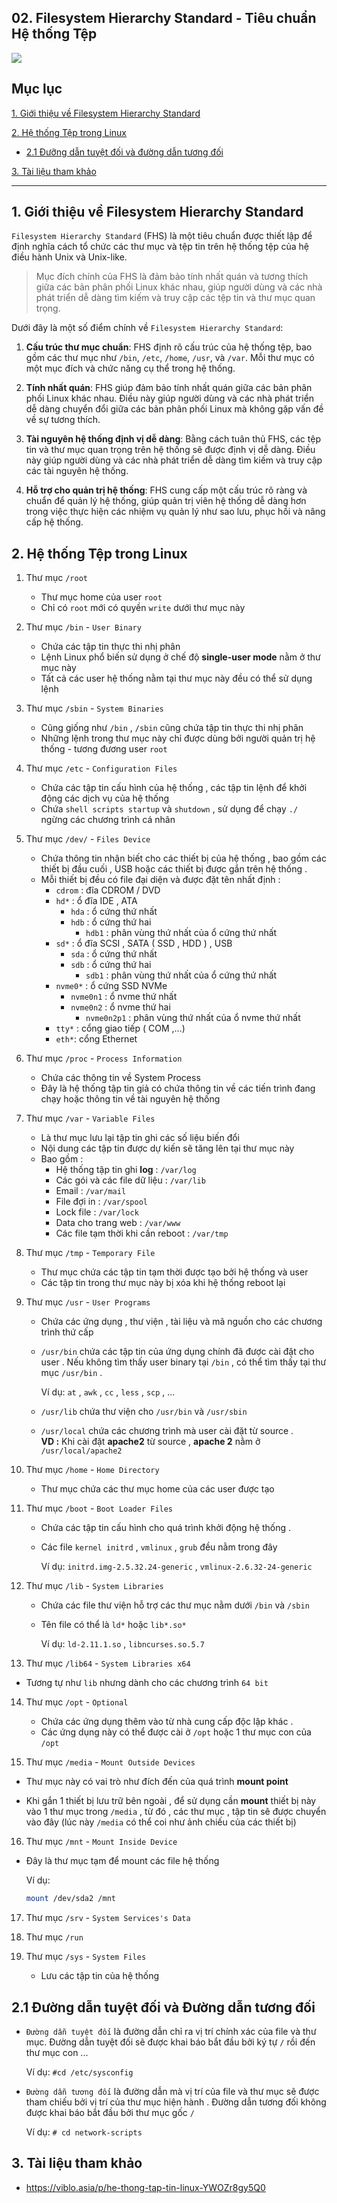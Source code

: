 ## 02. Filesystem Hierarchy Standard - Tiêu chuẩn Hệ thống Tệp

<img src="https://christian-schou.dk/content/images/2024/01/linux-file-system-hierarchy-twc.webp">

## Mục lục

[1. Giới thiệu về Filesystem Hierarchy Standard](#1)

[2. Hệ thống Tệp trong Linux](#2)

- [2.1 Đưỡng dẫn tuyệt đối và đường dẫn tương đối](#2.1)

[3. Tài liệu tham khảo](#3)

---

<a name="1"></a>
## 1. Giới thiệu về Filesystem Hierarchy Standard

`Filesystem Hierarchy Standard` (FHS) là một tiêu chuẩn được thiết lập để định nghĩa cách tổ chức các thư mục và tệp tin trên hệ thống tệp của hệ điều hành Unix và Unix-like. 

> Mục đích chính của FHS là đảm bảo tính nhất quán và tương thích giữa các bản phân phối Linux khác nhau, giúp người dùng và các nhà phát triển dễ dàng tìm kiếm và truy cập các tệp tin và thư mục quan trọng.

Dưới đây là một số điểm chính về `Filesystem Hierarchy Standard`:

1. **Cấu trúc thư mục chuẩn**: FHS định rõ cấu trúc của hệ thống tệp, bao gồm các thư mục như `/bin`, `/etc`, `/home`, `/usr`, và `/var`. Mỗi thư mục có một mục đích và chức năng cụ thể trong hệ thống.

2. **Tính nhất quán**: FHS giúp đảm bảo tính nhất quán giữa các bản phân phối Linux khác nhau. Điều này giúp người dùng và các nhà phát triển dễ dàng chuyển đổi giữa các bản phân phối Linux mà không gặp vấn đề về sự tương thích.

3. **Tài nguyên hệ thống định vị dễ dàng**: Bằng cách tuân thủ FHS, các tệp tin và thư mục quan trọng trên hệ thống sẽ được định vị dễ dàng. Điều này giúp người dùng và các nhà phát triển dễ dàng tìm kiếm và truy cập các tài nguyên hệ thống.

4. **Hỗ trợ cho quản trị hệ thống**: FHS cung cấp một cấu trúc rõ ràng và chuẩn để quản lý hệ thống, giúp quản trị viên hệ thống dễ dàng hơn trong việc thực hiện các nhiệm vụ quản lý như sao lưu, phục hồi và nâng cấp hệ thống.

<a name="2"></a>
## 2. Hệ thống Tệp trong Linux

1. Thư mục `/root`

    - Thư mục home của user `root`
    - Chỉ có `root` mới có quyền `write` dưới thư mục này

2. Thư mục `/bin` - `User Binary`

    - Chứa các tập tin thực thi nhị phân
    - Lệnh Linux phổ biến sử dụng ở chế độ **single-user mode** nằm ở thư mục này
    - Tất cả các user hệ thống nằm tại thư mục này đều có thể sử dụng lệnh

3. Thư mục `/sbin` - `System Binaries`

    - Cũng giống như `/bin` , `/sbin` cũng chứa tập tin thực thi nhị phân
    - Những lệnh trong thư mục này chỉ được dùng bởi người quản trị hệ thống - tương đương user `root`

4. Thư mục `/etc` - `Configuration Files`

    - Chứa các tập tin cấu hình của hệ thống , các tập tin lệnh để khởi động các dịch vụ của hệ thống 
    - Chứa `shell scripts startup` và `shutdown` , sử dụng để chạy `./` ngừng các chương trình cá nhân

5. Thư mục `/dev/` - `Files Device`

    - Chứa thông tin nhận biết cho các thiết bị của hệ thống , bao gồm các thiết bị đầu cuối , USB hoặc các thiết bị được gắn trên hệ thống .
    - Mỗi thiết bị đều có file đại diện và được đặt tên nhất định :
        - `cdrom` : đĩa CDROM / DVD
        - `hd*` : ổ đĩa IDE , ATA
            - `hda` : ổ cứng thứ nhất
            - `hdb` :	ổ cứng thứ hai
                - `hdb1` : phân vùng thứ nhất của ổ cứng thứ nhất    
        - `sd*` : ổ đĩa SCSI , SATA ( SSD , HDD ) , USB
            - `sda` : ổ cứng thứ nhất
            - `sdb` :	ổ cứng thứ hai
                - `sdb1` : phân vùng thứ nhất của ổ cứng thứ nhất
        - `nvme0*` : ổ cứng SSD NVMe
            - `nvme0n1` : ổ nvme thứ nhất
            - `nvme0n2` : ổ nvme thứ hai
                - `nvme0n2p1` : phân vùng thứ nhất của ổ nvme thứ nhất
        - `tty*` : cổng giao tiếp ( COM ,...)
        - `eth*`: cổng Ethernet

6. Thư mục `/proc` - `Process Information`

    - Chứa các thông tin về System Process
    - Đây là hệ thống tập tin giả có chứa thông tin về các tiến trình đang chạy hoặc thông tin về tài nguyên hệ thống

7. Thư mục `/var` - `Variable Files`
    - Là thư mục lưu lại tập tin ghi các số liệu biến đổi
    - Nội dung các tập tin được dự kiến sẽ tăng lên tại thư mục này
    - Bao gồm :
        - Hệ thống tập tin ghi **log** : `/var/log`
        - Các gói và các file dữ liệu : `/var/lib`
        - Email : `/var/mail`
        - File đợi in : `/var/spool`
        - Lock file : `/var/lock`
        - Data cho trang web : `/var/www`
        - Các file tạm thời khi cần reboot : `/var/tmp`

8. Thư mục `/tmp` - `Temporary File`

    - Thư mục chứa các tập tin tạm thời được tạo bởi hệ thống và user
    - Các tập tin trong thư mục này bị xóa khi hệ thống reboot lại

9. Thư mục `/usr` - `User Programs`

    - Chứa các ứng dụng , thư viện , tài liệu và mã nguồn cho các chương trình thứ cấp
    - `/usr/bin` chứa các tập tin của ứng dụng chính đã được cài đặt cho user . Nếu không tìm thấy user binary tại `/bin` , có thể tìm thấy tại thư mục `/usr/bin` .
    
        Ví dụ:  `at` , `awk` , `cc` , `less` , `scp` , ...

    - `/usr/lib` chứa thư viện cho `/usr/bin` và `/usr/sbin`
    - `/usr/local` chứa các chương trình mà user cài đặt từ source . <br>**VD :** Khi cài đặt **apache2** từ source , **apache 2** nằm ở `/usr/local/apache2`

10. Thư mục `/home` - `Home Directory`

    - Thư mục chứa các thư mục home của các user được tạo 

11. Thư mục `/boot` - `Boot Loader Files`

    - Chứa các tập tin cấu hình cho quá trình khởi động hệ thống .
    - Các file `kernel initrd` , `vmlinux` , `grub` đều nằm trong đây

        Ví dụ: `initrd.img-2.5.32.24-generic` , `vmlinux-2.6.32-24-generic`

12. Thư mục `/lib` - `System Libraries`

    - Chứa các file thư viện hỗ trợ các thư mục nằm dưới `/bin` và `/sbin`
    - Tên file có thể là `ld*` hoặc `lib*.so*`
    
        Ví dụ: `ld-2.11.1.so` , `libncurses.so.5.7`

13. Thư mục `/lib64` - `System Libraries x64`

- Tương tự như `lib` nhưng dành cho các chương trình `64 bit`

14. Thư mục `/opt` - `Optional`

    - Chứa các ứng dụng thêm vào từ nhà cung cấp độc lập khác .
    - Các ứng dụng này có thể được cài ở `/opt` hoặc 1 thư mục con của `/opt`

15. Thư mục `/media` - `Mount Outside Devices`

- Thư mục này có vai trò như đích đến của quá trình **mount point** 

- Khi gắn 1 thiết bị lưu trữ bên ngoài , để sử dụng cần **mount** thiết bị này vào 1 thư mục trong `/media` , từ đó , các thư mục , tập tin sẽ được chuyển vào đây (lúc này `/media` có thể coi như ảnh chiếu của các thiết bị)

16. Thư mục `/mnt` - `Mount Inside Device`

- Đây là thư mục tạm để mount các file hệ thống

    Ví dụ: 
    ```bash
    mount /dev/sda2 /mnt
    ```
    
17. Thư mục `/srv` - `System Services's Data`

18. Thư mục `/run`

19. Thư mục `/sys` - `System Files`

    - Lưu các tập tin của hệ thống

<a name="2.1"></a>
## 2.1 Đường dẫn tuyệt đối và Đường dẫn tương đối

- `Đường dẫn tuyệt đối` là đường dẫn chỉ ra vị trí chính xác của file và thư mục. Đường dẫn tuyệt đối sẽ được khai báo bắt đầu bởi ký tự `/` rồi đến thư mục con ...

    Ví dụ: `#cd /etc/sysconfig`

- `Đường dẫn tương đối` là đường dẫn mà vị trí của file và thư mục sẽ được tham chiếu bởi vị trí của thư mục hiện hành . Đường dẫn tương đối không được khai báo bắt đầu bởi thư mục gốc `/`

    Ví dụ: `# cd network-scripts`

<a name="3"></a>
## 3. Tài liệu tham khảo

- https://viblo.asia/p/he-thong-tap-tin-linux-YWOZr8gy5Q0